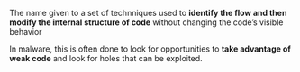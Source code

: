 The name given to a set of technniques used to **identify the flow and then modify the internal structure of code** without changing the code’s visible behavior

In malware, this is often done to look for opportunities to **take advantage of weak code** and look for holes that can be exploited.


